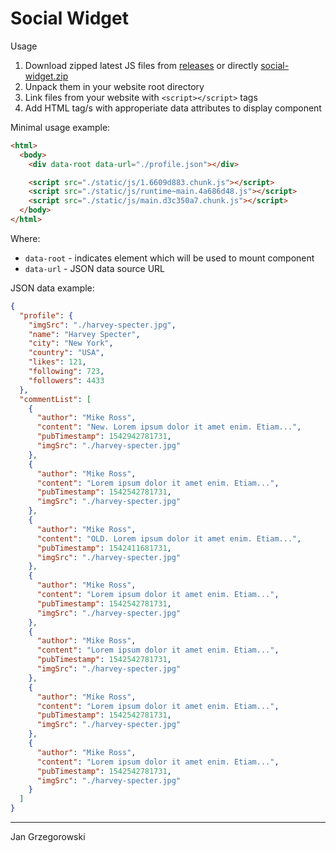 # Social Widget

Usage

1. Download zipped latest JS files from [releases](https://github.com/jmarceli/social-widget/releases) or directly [social-widget.zip](https://github.com/jmarceli/social-widget/releases/download/v0.1.0/social-widget.zip)
2. Unpack them in your website root directory
3. Link files from your website with `<script></script>` tags
4. Add HTML tag/s with approperiate data attributes to display component

Minimal usage example:

```html
<html>
  <body>
    <div data-root data-url="./profile.json"></div>

    <script src="./static/js/1.6609d883.chunk.js"></script>
    <script src="./static/js/runtime~main.4a686d48.js"></script>
    <script src="./static/js/main.d3c350a7.chunk.js"></script>
  </body>
</html>
```

Where:

- `data-root` - indicates element which will be used to mount component
- `data-url` - JSON data source URL

JSON data example:

```json
{
  "profile": {
    "imgSrc": "./harvey-specter.jpg",
    "name": "Harvey Specter",
    "city": "New York",
    "country": "USA",
    "likes": 121,
    "following": 723,
    "followers": 4433
  },
  "commentList": [
    {
      "author": "Mike Ross",
      "content": "New. Lorem ipsum dolor it amet enim. Etiam...",
      "pubTimestamp": 1542942781731,
      "imgSrc": "./harvey-specter.jpg"
    },
    {
      "author": "Mike Ross",
      "content": "Lorem ipsum dolor it amet enim. Etiam...",
      "pubTimestamp": 1542542781731,
      "imgSrc": "./harvey-specter.jpg"
    },
    {
      "author": "Mike Ross",
      "content": "OLD. Lorem ipsum dolor it amet enim. Etiam...",
      "pubTimestamp": 1542411681731,
      "imgSrc": "./harvey-specter.jpg"
    },
    {
      "author": "Mike Ross",
      "content": "Lorem ipsum dolor it amet enim. Etiam...",
      "pubTimestamp": 1542542781731,
      "imgSrc": "./harvey-specter.jpg"
    },
    {
      "author": "Mike Ross",
      "content": "Lorem ipsum dolor it amet enim. Etiam...",
      "pubTimestamp": 1542542781731,
      "imgSrc": "./harvey-specter.jpg"
    },
    {
      "author": "Mike Ross",
      "content": "Lorem ipsum dolor it amet enim. Etiam...",
      "pubTimestamp": 1542542781731,
      "imgSrc": "./harvey-specter.jpg"
    },
    {
      "author": "Mike Ross",
      "content": "Lorem ipsum dolor it amet enim. Etiam...",
      "pubTimestamp": 1542542781731,
      "imgSrc": "./harvey-specter.jpg"
    }
  ]
}
```

---

Jan Grzegorowski
